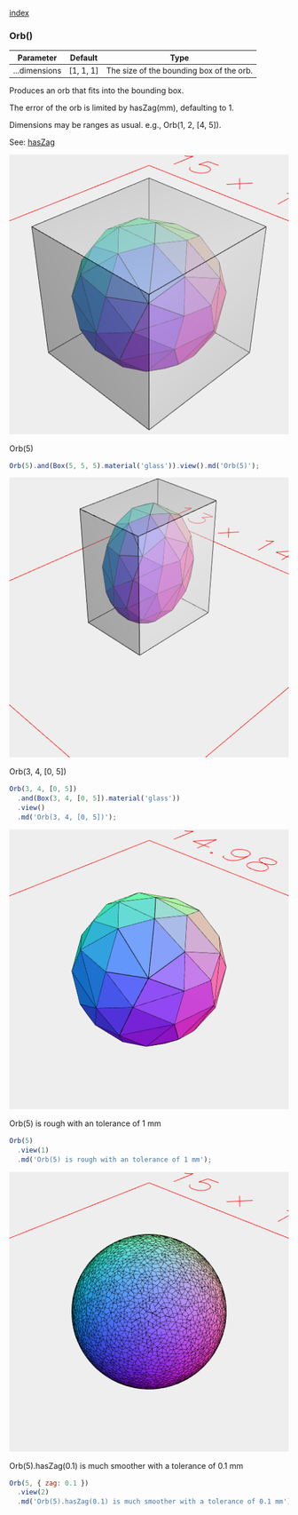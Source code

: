 [index](../../nb/api/index.md)
### Orb()
Parameter|Default|Type
---|---|---
...dimensions|[1, 1, 1]|The size of the bounding box of the orb.

Produces an orb that fits into the bounding box.

The error of the orb is limited by hasZag(mm), defaulting to 1.

Dimensions may be ranges as usual. e.g., Orb(1, 2, [4, 5]).

See: [hasZag](../../nb/api/hasZag.md)

![Image](Orb.md.$2.png)

Orb(5)

```JavaScript
Orb(5).and(Box(5, 5, 5).material('glass')).view().md('Orb(5)');
```

![Image](Orb.md.$3.png)

Orb(3, 4, [0, 5])

```JavaScript
Orb(3, 4, [0, 5])
  .and(Box(3, 4, [0, 5]).material('glass'))
  .view()
  .md('Orb(3, 4, [0, 5])');
```

![Image](Orb.md.$4_1.png)

Orb(5) is rough with an tolerance of 1 mm

```JavaScript
Orb(5)
  .view(1)
  .md('Orb(5) is rough with an tolerance of 1 mm');
```

![Image](Orb.md.$5_2.png)

Orb(5).hasZag(0.1) is much smoother with a tolerance of 0.1 mm

```JavaScript
Orb(5, { zag: 0.1 })
  .view(2)
  .md('Orb(5).hasZag(0.1) is much smoother with a tolerance of 0.1 mm');
```
